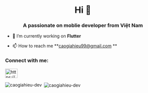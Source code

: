 <h1 align="center">Hi 👋</h1>
<h3 align="center">A passionate on moblie developer from Việt Nam</h3>

- 🌱 I’m currently working on **Flutter**

- 📫 How to reach me **caogiahieu99@gmail.com **

<h3 align="left">Connect with me:</h3>
<p align="left">
<a href="https://www.facebook.com/hieu.shjn/" target="blank"><img align="center" src="https://cdn.jsdelivr.net/npm/simple-icons@3.0.1/icons/facebook.svg" alt="https://www.facebook.com/hieu.shjn/" height="30" width="40" /></a>
</p>

<p><img align="left" src="https://github-readme-stats.vercel.app/api/top-langs?username=caogiahieu-dev&show_icons=true&locale=en&layout=compact&hide=Assembly,powershell,rtf&langs_count=10" alt="caogiahieu-dev" /></p>

<p>&nbsp;<img align="center" src="https://github-readme-stats.vercel.app/api?username=caogiahieu-dev&show_icons=true&locale=en&count_private=true&include_all_commits=true" alt="caogiahieu-dev" /></p>
